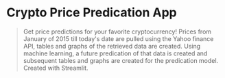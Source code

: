# Crypto Price Predication App

> Get price predictions for your favorite cryptocurrency! Prices from January of 2015 till today's date are pulled using the Yahoo finance API, tables and graphs of the retrieved data are created. Using machine learning, a future predication of that data is created and subsequent tables and graphs are created for the predication model. Created with Streamlit.
